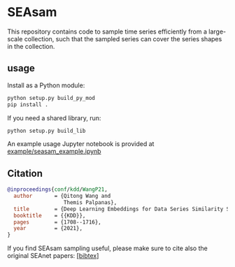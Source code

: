 # SEAsam

This repository contains code to sample time series efficiently from a large-scale collection, such that the sampled series can cover the series shapes in the collection.

## usage

Install as a Python module:

``` bash
python setup.py build_py_mod 
pip install .
```

If you need a shared library, run:

``` bash
python setup.py build_lib 
```

An example usage Jupyter notebook is provided at [example/seasam_example.ipynb](https://github.com/qtwang/SEAsam/blob/main/example/seasam_example.ipynb)

## Citation

``` bibtex
@inproceedings{conf/kdd/WangP21,
  author       = {Qitong Wang and
                  Themis Palpanas},
  title        = {Deep Learning Embeddings for Data Series Similarity Search},
  booktitle    = {{KDD}},
  pages        = {1708--1716},
  year         = {2021},
}
```

If you find SEAsam sampling useful, please make sure to cite also the original SEAnet papers: [[bibtex]](https://dblp2.uni-trier.de/rec/conf/kdd/WangP21.bib?param=1)
